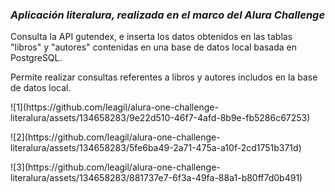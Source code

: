 <h3><em> Aplicación literalura, realizada en el marco del Alura Challenge </em></h3>
<p><Esta aplicación está basada en Spring Boot./p>
<p>Consulta la API gutendex, e inserta los datos obtenidos en las tablas "libros" y "autores" contenidas en una base de datos local basada en PostgreSQL.</p>
<p>Permite realizar consultas referentes a libros y autores includos en la base de datos local.</p>
![1](https://github.com/leagil/alura-one-challenge-literalura/assets/134658283/9e22d510-46f7-4afd-8b9e-fb5286c67253)
<p></p>
![2](https://github.com/leagil/alura-one-challenge-literalura/assets/134658283/5fe6ba49-2a71-475a-a10f-2cd1751b371d)
<p></p>
![3](https://github.com/leagil/alura-one-challenge-literalura/assets/134658283/881737e7-6f3a-49fa-88a1-b80ff7d0b491)

